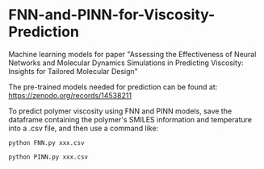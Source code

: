 # FNN-and-PINN-for-Viscosity-Prediction
Machine learning models for paper "Assessing the Effectiveness of Neural Networks and Molecular Dynamics Simulations in Predicting Viscosity: Insights for Tailored Molecular Design"

The pre-trained models needed for prediction can be found at: https://zenodo.org/records/14538211

To predict polymer viscosity using FNN and PINN models, save the dataframe containing the polymer's SMILES information and temperature into a .csv file, and then use a command like:

`python FNN.py xxx.csv`

`python PINN.py xxx.csv`
